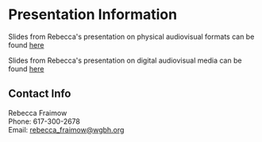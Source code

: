 # Presentation Information

Slides from Rebecca's presentation on physical audiovisual formats can be found [here](https://drive.google.com/open?id=0Bwm23BLk__-NZ1JyeDMyZ20yWE0)

Slides from Rebecca's presentation on digital audiovisual media can be found [here](https://drive.google.com/open?id=0Bwm23BLk__-NcnhRTlRZRUdvdGc)


## Contact Info

Rebecca Fraimow  
Phone: 617-300-2678  
Email: rebecca_fraimow@wgbh.org